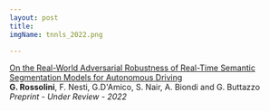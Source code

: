 ```yaml
---
layout: post
title: 
imgName: tnnls_2022.png

---
```


<p>
    <a class="title" href="https://arxiv.org/pdf/2201.01850v1.pdf" target="_blank">
        On the Real-World Adversarial Robustness of Real-Time Semantic Segmentation Models for Autonomous Driving
    </a>
    <span class="text">
        <br>
        <strong>G. Rossolini</strong>, F. Nesti, G.D'Amico, S. Nair, A. Biondi and G. Buttazzo
        <br>
        <em>Preprint - Under Review - 2022</em>
    </span>
</p>

